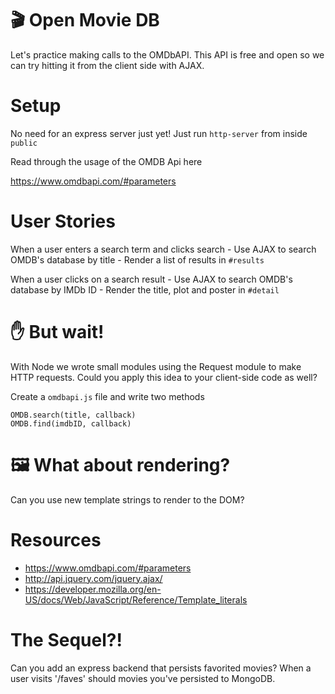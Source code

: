 # 🎬 Open Movie DB

Let's practice making calls to the OMDbAPI.
This API is free and open so we can try hitting it from the client side with AJAX.

# Setup

No need for an express server just yet!
Just run `http-server` from inside `public`

Read through the usage of the OMDB Api here

https://www.omdbapi.com/#parameters

# User Stories

When a user enters a search term and clicks search
    - Use AJAX to search OMDB's database by title
    - Render a list of results in `#results`

When a user clicks on a search result
    - Use AJAX to search OMDB's database by IMDb ID
    - Render the title, plot and poster in `#detail`

# ✋ But wait!

With Node we wrote small modules using the Request module to make HTTP requests.
Could you apply this idea to your client-side code as well?

Create a `omdbapi.js` file and write two methods

```
OMDB.search(title, callback)
OMDB.find(imdbID, callback)
```

# 🖼 What about rendering?

Can you use new template strings to render to the DOM?

# Resources
- https://www.omdbapi.com/#parameters
- http://api.jquery.com/jquery.ajax/
- https://developer.mozilla.org/en-US/docs/Web/JavaScript/Reference/Template_literals

# The Sequel?!

Can you add an express backend that persists favorited movies?
When a user visits '/faves' should movies you've persisted to MongoDB.
